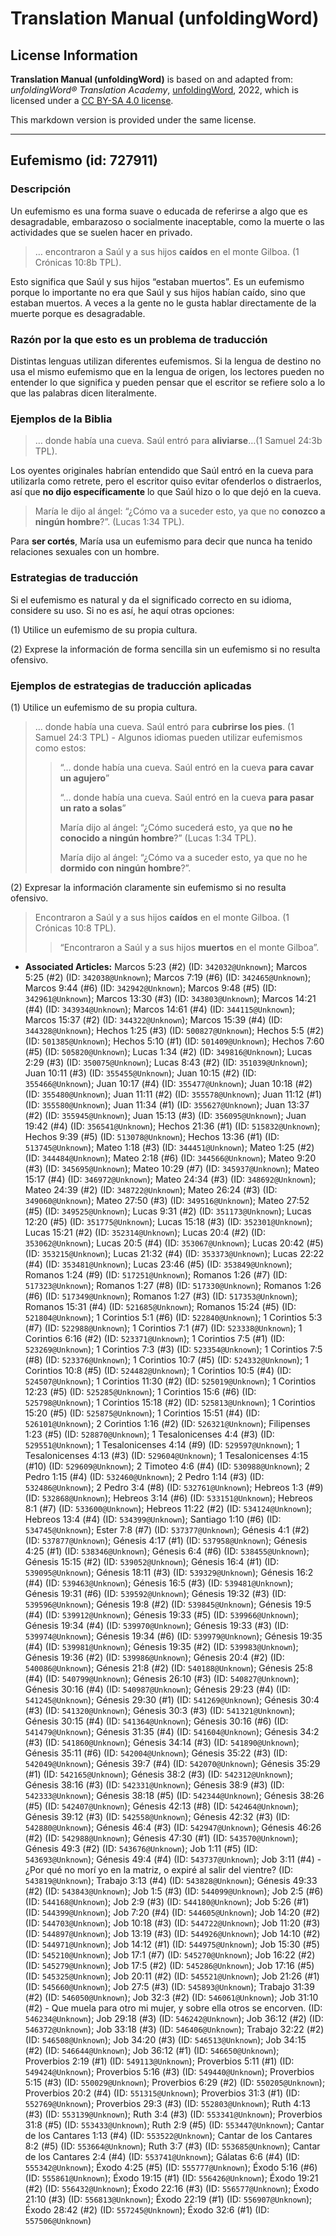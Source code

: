 # Translation Manual (unfoldingWord)

## License Information

**Translation Manual (unfoldingWord)** is based on and adapted from: _unfoldingWord® Translation Academy_, [unfoldingWord](https://unfoldingword.org/utw), 2022, which is licensed under a [CC BY-SA 4.0 license](https://creativecommons.org/licenses/by-sa/4.0/legalcode.en).

This markdown version is provided under the same license.



--------------------------------

## Eufemismo (id: 727911)

### Descripción

Un eufemismo es una forma suave o educada de referirse a algo que es desagradable, embarazoso o socialmente inaceptable, como la muerte o las actividades que se suelen hacer en privado.

> … encontraron a Saúl y a sus hijos **caídos** en el monte Gilboa. (1 Crónicas 10:8b TPL).

Esto significa que Saúl y sus hijos “estaban muertos”. Es un eufemismo porque lo importante no era que Saúl y sus hijos habían caído, sino que estaban muertos. A veces a la gente no le gusta hablar directamente de la muerte porque es desagradable.

### Razón por la que esto es un problema de traducción

Distintas lenguas utilizan diferentes eufemismos. Si la lengua de destino no usa el mismo eufemismo que en la lengua de origen, los lectores pueden no entender lo que significa y pueden pensar que el escritor se refiere solo a lo que las palabras dicen literalmente.

### Ejemplos de la Biblia

> … donde había una cueva. Saúl entró para **aliviarse**…(1 Samuel 24:3b TPL).

Los oyentes originales habrían entendido que Saúl entró en la cueva para utilizarla como retrete, pero el escritor quiso evitar ofenderlos o distraerlos, así que **no dijo específicamente** lo que Saúl hizo o lo que dejó en la cueva.

> María le dijo al ángel: “¿Cómo va a suceder esto, ya que no **conozco a ningún hombre**?”. (Lucas 1:34 TPL).

Para **ser cortés**, María usa un eufemismo para decir que nunca ha tenido relaciones sexuales con un hombre.

### Estrategias de traducción

Si el eufemismo es natural y da el significado correcto en su idioma, considere su uso. Si no es así, he aquí otras opciones:

(1\) Utilice un eufemismo de su propia cultura.

(2\) Exprese la información de forma sencilla sin un eufemismo si no resulta ofensivo.

### Ejemplos de estrategias de traducción aplicadas

(1\) Utilice un eufemismo de su propia cultura.

> … donde había una cueva. Saúl entró para **cubrirse los pies**. (1 Samuel 24:3 TPL) \- Algunos idiomas pueden utilizar eufemismos como estos:
> 
> 
> > “… donde había una cueva. Saúl entró en la cueva **para cavar un agujero**”
> > 
> > “… donde había una cueva. Saúl entró en la cueva **para pasar un rato a solas**”
> > 
> > María dijo al ángel: “¿Cómo sucederá esto, ya que **no he conocido a ningún hombre**?” (Lucas 1:34 TPL).
> > 
> > María dijo al ángel: “¿Cómo va a suceder esto, ya que no he **dormido con ningún hombre**?”.

(2\) Expresar la información claramente sin eufemismo si no resulta ofensivo.

> Encontraron a Saúl y a sus hijos **caídos** en el monte Gilboa. (1 Crónicas 10:8 TPL).
> 
> 
> > “Encontraron a Saúl y a sus hijos **muertos** en el monte Gilboa”.

* **Associated Articles:** Marcos 5:23 (#2) (ID: `342032@Unknown`); Marcos 5:25 (#2) (ID: `342038@Unknown`); Marcos 7:19 (#6) (ID: `342465@Unknown`); Marcos 9:44 (#6) (ID: `342942@Unknown`); Marcos 9:48 (#5) (ID: `342961@Unknown`); Marcos 13:30 (#3) (ID: `343803@Unknown`); Marcos 14:21 (#4) (ID: `343934@Unknown`); Marcos 14:61 (#4) (ID: `344115@Unknown`); Marcos 15:37 (#2) (ID: `344322@Unknown`); Marcos 15:39 (#4) (ID: `344328@Unknown`); Hechos 1:25 (#3) (ID: `500827@Unknown`); Hechos 5:5 (#2) (ID: `501385@Unknown`); Hechos 5:10 (#1) (ID: `501409@Unknown`); Hechos 7:60 (#5) (ID: `505820@Unknown`); Lucas 1:34 (#2) (ID: `349816@Unknown`); Lucas 2:29 (#3) (ID: `350075@Unknown`); Lucas 8:43 (#2) (ID: `351039@Unknown`); Juan 10:11 (#3) (ID: `355455@Unknown`); Juan 10:15 (#2) (ID: `355466@Unknown`); Juan 10:17 (#4) (ID: `355477@Unknown`); Juan 10:18 (#2) (ID: `355480@Unknown`); Juan 11:11 (#2) (ID: `355578@Unknown`); Juan 11:12 (#1) (ID: `355580@Unknown`); Juan 11:34 (#1) (ID: `355627@Unknown`); Juan 13:37 (#2) (ID: `355945@Unknown`); Juan 15:13 (#3) (ID: `356095@Unknown`); Juan 19:42 (#4) (ID: `356541@Unknown`); Hechos 21:36 (#1) (ID: `515832@Unknown`); Hechos 9:39 (#5) (ID: `513078@Unknown`); Hechos 13:36 (#1) (ID: `513745@Unknown`); Mateo 1:18 (#3) (ID: `344451@Unknown`); Mateo 1:25 (#2) (ID: `344484@Unknown`); Mateo 2:18 (#6) (ID: `344566@Unknown`); Mateo 9:20 (#3) (ID: `345695@Unknown`); Mateo 10:29 (#7) (ID: `345937@Unknown`); Mateo 15:17 (#4) (ID: `346972@Unknown`); Mateo 24:34 (#3) (ID: `348692@Unknown`); Mateo 24:39 (#2) (ID: `348722@Unknown`); Mateo 26:24 (#3) (ID: `349060@Unknown`); Mateo 27:50 (#3) (ID: `349516@Unknown`); Mateo 27:52 (#5) (ID: `349525@Unknown`); Lucas 9:31 (#2) (ID: `351173@Unknown`); Lucas 12:20 (#5) (ID: `351775@Unknown`); Lucas 15:18 (#3) (ID: `352301@Unknown`); Lucas 15:21 (#2) (ID: `352314@Unknown`); Lucas 20:4 (#2) (ID: `353062@Unknown`); Lucas 20:5 (#4) (ID: `353067@Unknown`); Lucas 20:42 (#5) (ID: `353215@Unknown`); Lucas 21:32 (#4) (ID: `353373@Unknown`); Lucas 22:22 (#4) (ID: `353481@Unknown`); Lucas 23:46 (#5) (ID: `353849@Unknown`); Romanos 1:24 (#9) (ID: `517251@Unknown`); Romanos 1:26 (#7) (ID: `517323@Unknown`); Romanos 1:27 (#8) (ID: `517330@Unknown`); Romanos 1:26 (#6) (ID: `517349@Unknown`); Romanos 1:27 (#3) (ID: `517353@Unknown`); Romanos 15:31 (#4) (ID: `521685@Unknown`); Romanos 15:24 (#5) (ID: `521804@Unknown`); 1 Corintios 5:1 (#6) (ID: `522840@Unknown`); 1 Corintios 5:3 (#7) (ID: `522988@Unknown`); 1 Corintios 7:1 (#7) (ID: `523338@Unknown`); 1 Corintios 6:16 (#2) (ID: `523371@Unknown`); 1 Corintios 7:5 (#1) (ID: `523269@Unknown`); 1 Corintios 7:3 (#3) (ID: `523354@Unknown`); 1 Corintios 7:5 (#8) (ID: `523376@Unknown`); 1 Corintios 10:7 (#5) (ID: `524332@Unknown`); 1 Corintios 10:8 (#5) (ID: `524482@Unknown`); 1 Corintios 10:5 (#4) (ID: `524507@Unknown`); 1 Corintios 11:30 (#2) (ID: `525019@Unknown`); 1 Corintios 12:23 (#5) (ID: `525285@Unknown`); 1 Corintios 15:6 (#6) (ID: `525798@Unknown`); 1 Corintios 15:18 (#2) (ID: `525813@Unknown`); 1 Corintios 15:20 (#5) (ID: `525875@Unknown`); 1 Corintios 15:51 (#4) (ID: `526101@Unknown`); 2 Corintios 1:16 (#2) (ID: `526321@Unknown`); Filipenses 1:23 (#5) (ID: `528870@Unknown`); 1 Tesalonicenses 4:4 (#3) (ID: `529551@Unknown`); 1 Tesalonicenses 4:14 (#9) (ID: `529597@Unknown`); 1 Tesalonicenses 4:13 (#3) (ID: `529604@Unknown`); 1 Tesalonicenses 4:15 (#10) (ID: `529609@Unknown`); 2 Timoteo 4:6 (#4) (ID: `530988@Unknown`); 2 Pedro 1:15 (#4) (ID: `532460@Unknown`); 2 Pedro 1:14 (#3) (ID: `532486@Unknown`); 2 Pedro 3:4 (#8) (ID: `532761@Unknown`); Hebreos 1:3 (#9) (ID: `532868@Unknown`); Hebreos 3:14 (#6) (ID: `533151@Unknown`); Hebreos 8:1 (#7) (ID: `533600@Unknown`); Hebreos 11:22 (#2) (ID: `534124@Unknown`); Hebreos 13:4 (#4) (ID: `534399@Unknown`); Santiago 1:10 (#6) (ID: `534745@Unknown`); Ester 7:8 (#7) (ID: `537377@Unknown`); Génesis 4:1 (#2) (ID: `537877@Unknown`); Génesis 4:17 (#1) (ID: `537958@Unknown`); Génesis 4:25 (#1) (ID: `538346@Unknown`); Génesis 6:4 (#6) (ID: `538455@Unknown`); Génesis 15:15 (#2) (ID: `539052@Unknown`); Génesis 16:4 (#1) (ID: `539095@Unknown`); Génesis 18:11 (#3) (ID: `539329@Unknown`); Génesis 16:2 (#4) (ID: `539463@Unknown`); Génesis 16:5 (#3) (ID: `539481@Unknown`); Génesis 19:31 (#6) (ID: `539592@Unknown`); Génesis 19:32 (#3) (ID: `539596@Unknown`); Génesis 19:8 (#2) (ID: `539845@Unknown`); Génesis 19:5 (#4) (ID: `539912@Unknown`); Génesis 19:33 (#5) (ID: `539966@Unknown`); Génesis 19:34 (#4) (ID: `539970@Unknown`); Génesis 19:33 (#3) (ID: `539974@Unknown`); Génesis 19:34 (#6) (ID: `539979@Unknown`); Génesis 19:35 (#4) (ID: `539981@Unknown`); Génesis 19:35 (#2) (ID: `539983@Unknown`); Génesis 19:36 (#2) (ID: `539986@Unknown`); Génesis 20:4 (#2) (ID: `540086@Unknown`); Génesis 21:8 (#2) (ID: `540188@Unknown`); Génesis 25:8 (#4) (ID: `540799@Unknown`); Génesis 26:10 (#3) (ID: `540827@Unknown`); Génesis 30:16 (#4) (ID: `540987@Unknown`); Génesis 29:23 (#4) (ID: `541245@Unknown`); Génesis 29:30 (#1) (ID: `541269@Unknown`); Génesis 30:4 (#3) (ID: `541320@Unknown`); Génesis 30:3 (#3) (ID: `541321@Unknown`); Génesis 30:15 (#4) (ID: `541364@Unknown`); Génesis 30:16 (#6) (ID: `541479@Unknown`); Génesis 31:35 (#4) (ID: `541604@Unknown`); Génesis 34:2 (#3) (ID: `541860@Unknown`); Génesis 34:14 (#3) (ID: `541890@Unknown`); Génesis 35:11 (#6) (ID: `542004@Unknown`); Génesis 35:22 (#3) (ID: `542049@Unknown`); Génesis 39:7 (#4) (ID: `542070@Unknown`); Génesis 35:29 (#1) (ID: `542165@Unknown`); Génesis 38:2 (#3) (ID: `542312@Unknown`); Génesis 38:16 (#3) (ID: `542331@Unknown`); Génesis 38:9 (#3) (ID: `542333@Unknown`); Génesis 38:18 (#5) (ID: `542344@Unknown`); Génesis 38:26 (#5) (ID: `542407@Unknown`); Génesis 42:13 (#8) (ID: `542464@Unknown`); Génesis 39:12 (#3) (ID: `542558@Unknown`); Génesis 42:32 (#3) (ID: `542880@Unknown`); Génesis 46:4 (#3) (ID: `542947@Unknown`); Génesis 46:26 (#2) (ID: `542988@Unknown`); Génesis 47:30 (#1) (ID: `543570@Unknown`); Génesis 49:3 (#2) (ID: `543676@Unknown`); Job 1:11 (#5) (ID: `543693@Unknown`); Génesis 49:4 (#4) (ID: `543737@Unknown`); Job 3:11 (#4) - ¿Por qué no morí yo en la matriz, o expiré al salir del vientre? (ID: `543819@Unknown`); Trabajo 3:13 (#4) (ID: `543828@Unknown`); Génesis 49:33 (#2) (ID: `543843@Unknown`); Job 1:5 (#3) (ID: `544099@Unknown`); Job 2:5 (#6) (ID: `544168@Unknown`); Job 2:9 (#3) (ID: `544180@Unknown`); Job 5:26 (#1) (ID: `544399@Unknown`); Job 7:20 (#4) (ID: `544605@Unknown`); Job 14:20 (#2) (ID: `544703@Unknown`); Job 10:18 (#3) (ID: `544722@Unknown`); Job 11:20 (#3) (ID: `544897@Unknown`); Job 13:19 (#3) (ID: `544926@Unknown`); Job 14:10 (#2) (ID: `544971@Unknown`); Job 14:12 (#1) (ID: `544975@Unknown`); Job 15:30 (#5) (ID: `545210@Unknown`); Job 17:1 (#7) (ID: `545270@Unknown`); Job 16:22 (#2) (ID: `545279@Unknown`); Job 17:5 (#2) (ID: `545286@Unknown`); Job 17:16 (#5) (ID: `545325@Unknown`); Job 20:11 (#2) (ID: `545521@Unknown`); Job 21:26 (#1) (ID: `545660@Unknown`); Job 27:5 (#3) (ID: `545893@Unknown`); Trabajo 31:39 (#2) (ID: `546050@Unknown`); Job 32:3 (#2) (ID: `546061@Unknown`); Job 31:10 (#2) - Que muela para otro mi mujer, y sobre ella otros se encorven. (ID: `546234@Unknown`); Job 29:18 (#3) (ID: `546242@Unknown`); Job 36:12 (#2) (ID: `546372@Unknown`); Job 33:18 (#3) (ID: `546406@Unknown`); Trabajo 32:22 (#2) (ID: `546508@Unknown`); Job 34:20 (#3) (ID: `546513@Unknown`); Job 34:15 (#2) (ID: `546644@Unknown`); Job 36:12 (#1) (ID: `546650@Unknown`); Proverbios 2:19 (#1) (ID: `549113@Unknown`); Proverbios 5:11 (#1) (ID: `549424@Unknown`); Proverbios 5:16 (#3) (ID: `549440@Unknown`); Proverbios 5:15 (#3) (ID: `550029@Unknown`); Proverbios 6:29 (#2) (ID: `550205@Unknown`); Proverbios 20:2 (#4) (ID: `551315@Unknown`); Proverbios 31:3 (#1) (ID: `552769@Unknown`); Proverbios 29:3 (#3) (ID: `552803@Unknown`); Ruth 4:13 (#3) (ID: `553139@Unknown`); Ruth 3:4 (#3) (ID: `553341@Unknown`); Proverbios 31:8 (#5) (ID: `553433@Unknown`); Ruth 2:9 (#5) (ID: `553447@Unknown`); Cantar de los Cantares 1:13 (#4) (ID: `553522@Unknown`); Cantar de los Cantares 8:2 (#5) (ID: `553664@Unknown`); Ruth 3:7 (#3) (ID: `553685@Unknown`); Cantar de los Cantares 2:4 (#4) (ID: `553741@Unknown`); Gálatas 6:6 (#4) (ID: `555342@Unknown`); Éxodo 4:25 (#5) (ID: `555777@Unknown`); Éxodo 5:16 (#6) (ID: `555861@Unknown`); Éxodo 19:15 (#1) (ID: `556426@Unknown`); Éxodo 19:21 (#2) (ID: `556432@Unknown`); Éxodo 22:16 (#3) (ID: `556577@Unknown`); Éxodo 21:10 (#3) (ID: `556813@Unknown`); Éxodo 22:19 (#1) (ID: `556907@Unknown`); Éxodo 28:42 (#2) (ID: `557245@Unknown`); Éxodo 32:6 (#1) (ID: `557506@Unknown`)

